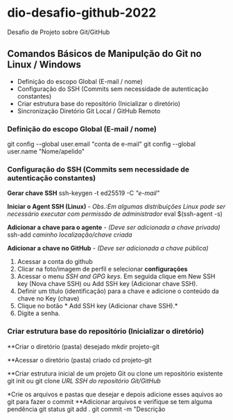 # dio-desafio-github-2022
Desafio de Projeto sobre Git/GitHub

## Comandos Básicos de Manipulção do Git no Linux / Windows

* Definição do escopo Global (E-mail / nome)
* Configuração do SSH (Commits sem necessidade de autenticação constantes)
* Criar estrutura base do repositório (Inicializar o diretório)
* Sincronização Diretório Git Local / GitHub Remoto


### Definição do escopo Global (E-mail / nome)

git config --global user.email "conta de e-mail"
git config --global user.name "Nome/apelido"


### Configuração do SSH (Commits sem necessidade de autenticação constantes)

**Gerar chave SSH**
ssh-keygen -t ed25519 -C *"e-mail"*

**Iniciar o Agent SSH (Linux)** - *Obs.:Em algumas distribuições Linux pode ser necessário executar com permissão de administrador*
eval $(ssh-agent -s)

**Adicionar a chave para o agente** - *(Deve ser adicionada a chave privada)*
ssh-add *caminho localização/chave criada*

**Adicionar a chave no GitHub** - *(Deve ser adicionada a chave pública)*
1. Acessar a conta do github 
2. Clicar na foto/imagem de perfil e selecionar **configurações**
3. Acessar o menu *SSH and GPG keys*. Em seguida clique em New SSH key (Nova chave SSH) ou Add SSH key (Adicionar chave SSH).
4. Definir um título (identificação) para a chave e adicione o conteúdo da chave no Key (chave)
5. Clique no botão * Add SSH key (Adicionar chave SSH).*
6. Digite a senha.


### Criar estrutura base do repositório (Inicializar o diretório)

**Criar o diretório (pasta) desejado
mkdir projeto-git

**Acessar o diretório (pasta) criado
cd projeto-git

**Criar estrutura inicial de um projeto Git ou clone um repositório existente
git init
ou
git clone *URL SSH do repositório Git/GitHub*

*Crie os arquivos e pastas que desejar e depois adicione esses aquivos ao git para fazer o commit
**Adicionar arquivos e verifique se tem alguma pendência
git status
git add .
git commit -m "Descrição

